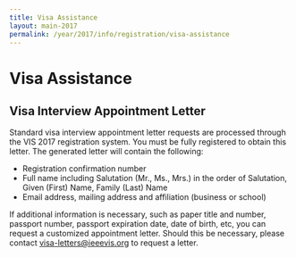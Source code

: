 ```yaml
---
title: Visa Assistance
layout: main-2017
permalink: /year/2017/info/registration/visa-assistance
---
```


# Visa Assistance

## Visa Interview Appointment Letter

Standard visa interview appointment letter requests are processed through the VIS 2017 registration system. You must be fully registered to obtain this letter. The generated letter will contain the following:

* Registration confirmation number
* Full name including Salutation (Mr., Ms., Mrs.) in the order of Salutation, Given (First) Name, Family (Last) Name
* Email address, mailing address and affiliation (business or school)

If additional information is necessary, such as paper title and number, passport number, passport expiration date, date of birth, etc, you can request a customized appointment letter. Should this be necessary, please contact [visa-letters@ieeevis.org](mailto:visa-letters@ieeevis.org) to request a letter.
